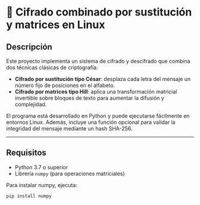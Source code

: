 
# 🔐 Cifrado combinado por sustitución y matrices en Linux

## Descripción

Este proyecto implementa un sistema de cifrado y descifrado que combina dos técnicas clásicas de criptografía:

- **Cifrado por sustitución tipo César**: desplaza cada letra del mensaje un número fijo de posiciones en el alfabeto.
- **Cifrado por matrices tipo Hill**: aplica una transformación matricial invertible sobre bloques de texto para aumentar la difusión y complejidad.

El programa está desarrollado en Python y puede ejecutarse fácilmente en entornos Linux. Además, incluye una función opcional para validar la integridad del mensaje mediante un hash SHA-256.

---

## Requisitos

- Python 3.7 o superior
- Librería `numpy` (para operaciones matriciales)

Para instalar numpy, ejecuta:
```bash
pip install numpy
